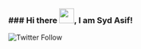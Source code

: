 ### ### Hi there <img src="https://raw.githubusercontent.com/MartinHeinz/MartinHeinz/master/wave.gif" width="30px">, I am Syd Asif!
![Twitter Follow](https://img.shields.io/twitter/follow/SydAsif78?style=social)
<!--
**SydAsif/SydAsif** is a ✨ _special_ ✨ repository because its `README.md` (this file) appears on your GitHub profile.

<Associate Engineer Computer Networking 7+ experience Now learning Network Automation>

---


